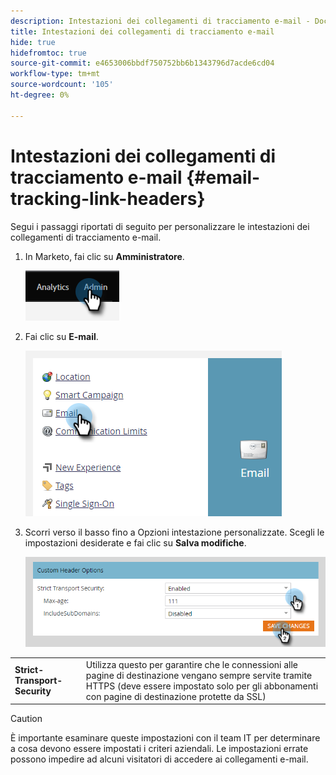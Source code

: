 ```yaml
---
description: Intestazioni dei collegamenti di tracciamento e-mail - Documenti Marketo - Documentazione del prodotto
title: Intestazioni dei collegamenti di tracciamento e-mail
hide: true
hidefromtoc: true
source-git-commit: e4653006bbdf750752bb6b1343796d7acde6cd04
workflow-type: tm+mt
source-wordcount: '105'
ht-degree: 0%

---
```


# Intestazioni dei collegamenti di tracciamento e-mail {#email-tracking-link-headers}

Segui i passaggi riportati di seguito per personalizzare le intestazioni dei collegamenti di tracciamento e-mail.

1. In Marketo, fai clic su **Amministratore**.

   ![](assets/email-tracking-link-headers-1.png)

1. Fai clic su **E-mail**.

   ![](assets/email-tracking-link-headers-2.png)

1. Scorri verso il basso fino a Opzioni intestazione personalizzate. Scegli le impostazioni desiderate e fai clic su **Salva modifiche**.

   ![](assets/email-tracking-link-headers-3.png)

<table>
 <tr>
  <td><strong>Strict-Transport-Security</strong></td>
  <td>Utilizza questo per garantire che le connessioni alle pagine di destinazione vengano sempre servite tramite HTTPS (deve essere impostato solo per gli abbonamenti con pagine di destinazione protette da SSL)</td>
 </tr>
</table>

>[!CAUTION]
>
>È importante esaminare queste impostazioni con il team IT per determinare a cosa devono essere impostati i criteri aziendali. Le impostazioni errate possono impedire ad alcuni visitatori di accedere ai collegamenti e-mail.
